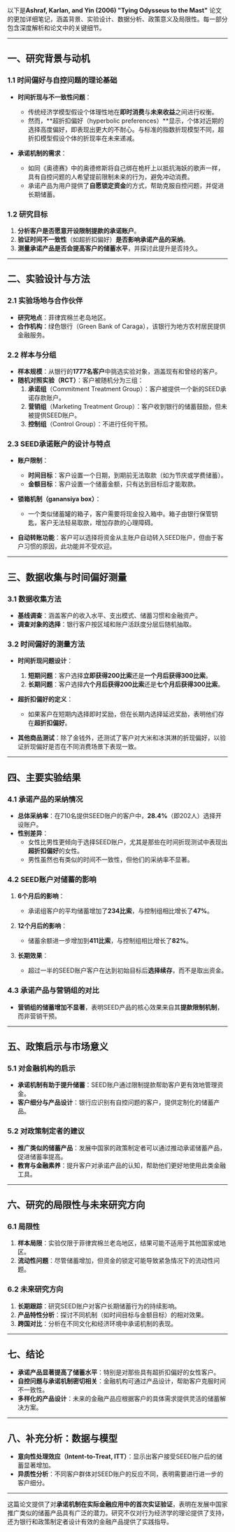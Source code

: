 以下是**Ashraf, Karlan, and Yin (2006) "Tying Odysseus to the Mast"** 论文的更加详细笔记，涵盖背景、实验设计、数据分析、政策意义及局限性。每一部分包含深度解析和论文中的关键细节。

---

## 一、研究背景与动机

### 1.1 时间偏好与自控问题的理论基础
- **时间折现与不一致性问题**：
  - 传统经济学模型假设个体理性地在**即时消费**与**未来收益**之间进行权衡。
  - 然而，**超折扣偏好（hyperbolic preferences）**显示，个体对近期的选择高度偏好，即表现出更大的不耐心。与标准的指数折现模型不同，超折扣模型假设个体的折现率在未来递减。
  
- **承诺机制的需求**：
  - 如同《奥德赛》中的奥德修斯将自己绑在桅杆上以抵抗海妖的歌声一样，具有自控问题的人希望提前限制未来的行为，避免冲动消费。
  - 承诺产品为用户提供了**自愿锁定资金**的方式，帮助克服自控问题，并促进长期储蓄。

### 1.2 研究目标
1. **分析客户是否愿意开设限制提款的承诺账户**。
2. **验证时间不一致性**（如超折扣偏好）**是否影响承诺产品的采纳**。
3. **测量承诺产品是否会提高客户的储蓄水平**，并探讨此提升是否持久。

---

## 二、实验设计与方法

### 2.1 实验场地与合作伙伴
- **研究地点**：菲律宾棉兰老岛地区。
- **合作机构**：绿色银行（Green Bank of Caraga），该银行为地方农村居民提供金融服务。

### 2.2 样本与分组
- **样本规模**：从银行的**1777名客户**中挑选实验对象，涵盖现有和曾经的客户。
- **随机对照实验（RCT）**：客户被随机分为三组：
  1. **承诺组**（Commitment Treatment Group）：客户被提供一个新的SEED承诺存款账户。
  2. **营销组**（Marketing Treatment Group）：客户收到银行的储蓄鼓励，但未被提供SEED账户。
  3. **控制组**（Control Group）：不进行任何干预。

### 2.3 SEED承诺账户的设计与特点
- **账户限制**：
  - **时间目标**：客户设置一个日期，到期前无法取款（如为节庆或学费储蓄）。
  - **金额目标**：客户设置一个储蓄金额，只有达到目标后才能取款。

- **锁箱机制（ganansiya box）**：
  - 一个类似储蓄罐的箱子，客户需要将现金投入箱中。箱子由银行保管钥匙，客户无法轻易取款，增加存款的心理障碍。

- **自动转账功能**：客户可以选择将资金从主账户自动转入SEED账户，但由于客户习惯的原因，此功能并不受欢迎。

---

## 三、数据收集与时间偏好测量

### 3.1 数据收集方法
- **基线调查**：涵盖客户的收入水平、支出模式、储蓄习惯和金融资产。
- **调查对象的选择**：银行客户按区域和账户活跃度分层后随机抽取。

### 3.2 时间偏好的测量方法
- **时间折现问题设计**：
  1. **短期问题**：客户选择**立即获得200比索**还是**一个月后获得300比索**。
  2. **长期问题**：客户选择**六个月后获得200比索**还是**七个月后获得300比索**。

- **超折扣偏好的定义**：
  - 如果客户在短期内选择即时奖励，但在长期内选择延迟奖励，表明他们存在**超折扣偏好**。
  
- **其他商品测试**：除了金钱外，还测试了客户对大米和冰淇淋的折现偏好，以验证折现偏好是否在不同消费场景下表现一致。

---

## 四、主要实验结果

### 4.1 承诺产品的采纳情况
- **总体采纳率**：在710名提供SEED账户的客户中，**28.4%**（即202人）选择开设账户。
- **性别差异**：
  - 女性比男性更倾向于选择SEED账户，尤其是那些在时间折现测试中表现出**超折扣偏好**的女性。
  - 男性虽然也有类似的时间不一致性，但他们的采纳率不显著。

### 4.2 SEED账户对储蓄的影响
1. **6个月后的影响**：
   - 承诺组客户的平均储蓄增加了**234比索**，与控制组相比增长了**47%**。

2. **12个月后的影响**：
   - 储蓄余额进一步增加到**411比索**，与控制组相比增长了**82%**。

3. **长期效果**：  
   - 超过一半的SEED账户客户在达到初始目标后**选择续存**，而不是取出资金。

### 4.3 承诺产品与营销组的对比
- **营销组的储蓄增加不显著**，表明SEED产品的核心效果来自其**提款限制机制**，而非营销干预。

---

## 五、政策启示与市场意义

### 5.1 对金融机构的启示
- **承诺机制有助于提升储蓄**：SEED账户通过限制提款帮助客户更有效地管理资金。
- **客户细分与产品设计**：银行应识别有自控问题的客户，提供定制化的储蓄产品。

### 5.2 对政策制定者的建议
- **推广类似的储蓄产品**：发展中国家的政策制定者可以通过推动承诺储蓄产品，促进储蓄率提高。
- **教育与金融素养**：提升客户对承诺产品的认知，帮助他们更好地使用此类金融工具。

---

## 六、研究的局限性与未来研究方向

### 6.1 局限性
1. **样本局限**：实验仅限于菲律宾棉兰老岛地区，结果可能不适用于其他国家或地区。
2. **流动性问题**：尽管储蓄增加，但资金的锁定可能导致紧急情况下的流动性问题。

### 6.2 未来研究方向
1. **长期跟踪**：研究SEED账户对客户长期储蓄行为的持续影响。
2. **产品特性分析**：探讨不同机制（如时间目标与金额目标）的相对效果。
3. **跨国对比**：分析在不同文化和经济环境中承诺机制的表现。

---

## 七、结论

- **承诺产品显著提高了储蓄水平**：特别是对那些具有超折扣偏好的女性客户。
- **自控问题与承诺机制密切相关**：金融机构可通过产品设计，帮助客户克服时间不一致性。
- **多样化的产品设计**：未来的金融产品应根据客户的具体需求提供灵活的储蓄解决方案。

---

## 八、补充分析：数据与模型
- **意向性处理效应（Intent-to-Treat, ITT）**：显示出客户接受SEED账户后的储蓄显著增加。
- **异质性分析**：不同客户群体对SEED账户的反应不同，表明需要进行进一步的客户细分。

---

这篇论文提供了对**承诺机制在实际金融应用中的首次实证验证**，表明在发展中国家推广类似的储蓄产品具有广泛的潜力。研究不仅对行为经济学的理论提供了支持，还为银行和政策制定者设计有效的金融产品提供了实践指导。